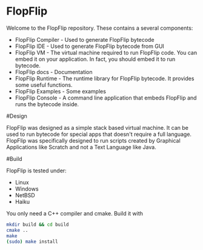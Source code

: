 FlopFlip
=========

Welcome to the FlopFlip repository. These contains a several components:

* FlopFlip Compiler - Used to generate FlopFlip bytecode
* FlopFlip IDE - Used to generate FlopFlip bytecode from GUI
* FlopFlip VM - The virtual machine required to run FlopFlip code. You can embed it on your application. In fact, you should embed it to run bytecode.
* FlopFlip docs - Documentation
* FlopFlip Runtime - The runtime library for FlopFlip bytecode. It provides some useful functions.
* FlopFlip Examples - Some examples
* FlopFlip Console - A command line application that embeds FlopFlip and runs the bytecode inside.

#Design

FlopFlip was designed as a simple stack based virtual machine. It can be used to run bytecode for special apps that doesn't require a full language.
FlopFlip was specifically designed to run scripts created by Graphical Applications like Scratch and not a Text Language like Java.

#Build

FlopFlip is tested under:

* Linux
* Windows
* NetBSD
* Haiku

You only need a C++ compiler and cmake. Build it with 

```sh
mkdir build && cd build
cmake ..
make
(sudo) make install
```
